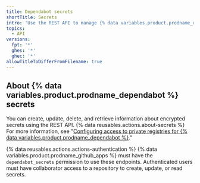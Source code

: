 ```yaml
---
title: Dependabot secrets
shortTitle: Secrets
intro: 'Use the REST API to manage {% data variables.product.prodname_dependabot %} secrets for an organization or repository.'
topics:
  - API
versions:
  fpt: '*'
  ghes: '*'
  ghec: '*'
allowTitleToDifferFromFilename: true
---
```


## About {% data variables.product.prodname_dependabot %} secrets

You can create, update, delete, and retrieve information about encrypted secrets using the REST API. {% data reusables.actions.about-secrets %} For more information, see "[Configuring access to private registries for {% data variables.product.prodname_dependabot %}](/code-security/dependabot/working-with-dependabot/configuring-access-to-private-registries-for-dependabot#storing-credentials-for-dependabot-to-use)."

{% data reusables.actions.actions-authentication %} {% data variables.product.prodname_github_apps %} must have the `dependabot_secrets` permission to use these endpoints. Authenticated users must have collaborator access to a repository to create, update, or read secrets.
